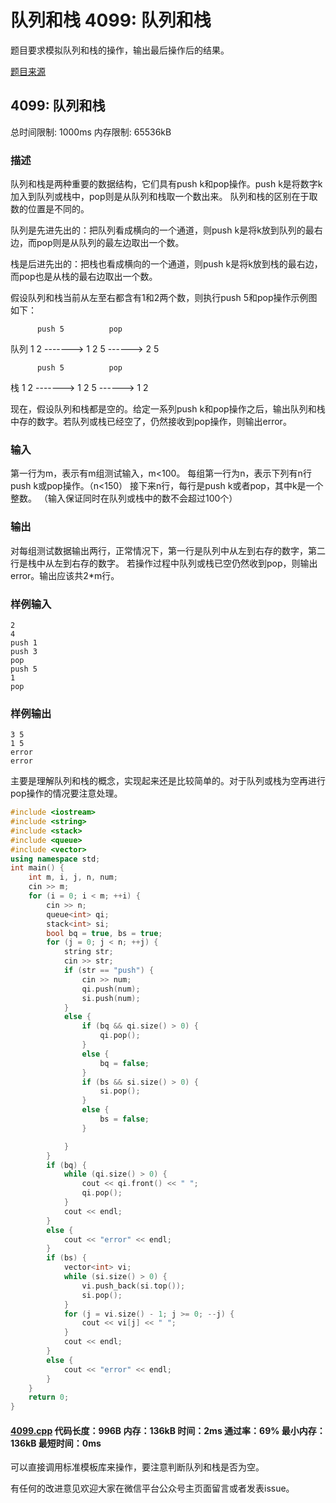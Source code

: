 # 队列和栈 4099: 队列和栈

题目要求模拟队列和栈的操作，输出最后操作后的结果。

[题目来源](http://bailian.openjudge.cn/practice/4099/)

## 4099: 队列和栈

总时间限制: 1000ms    内存限制: 65536kB

### 描述

队列和栈是两种重要的数据结构，它们具有push k和pop操作。push k是将数字k加入到队列或栈中，pop则是从队列和栈取一个数出来。
队列和栈的区别在于取数的位置是不同的。

队列是先进先出的：把队列看成横向的一个通道，则push k是将k放到队列的最右边，而pop则是从队列的最左边取出一个数。

栈是后进先出的：把栈也看成横向的一个通道，则push k是将k放到栈的最右边，而pop也是从栈的最右边取出一个数。

假设队列和栈当前从左至右都含有1和2两个数，则执行push 5和pop操作示例图如下：

          push 5          pop

队列 1 2  ------->  1 2 5 ------>  2 5

          push 5          pop

栈   1 2  ------->  1 2 5 ------>  1 2

现在，假设队列和栈都是空的。给定一系列push k和pop操作之后，输出队列和栈中存的数字。若队列或栈已经空了，仍然接收到pop操作，则输出error。

### 输入

第一行为m，表示有m组测试输入，m<100。
每组第一行为n，表示下列有n行push k或pop操作。（n<150）
接下来n行，每行是push k或者pop，其中k是一个整数。
（输入保证同时在队列或栈中的数不会超过100个）

### 输出

对每组测试数据输出两行，正常情况下，第一行是队列中从左到右存的数字，第二行是栈中从左到右存的数字。
若操作过程中队列或栈已空仍然收到pop，则输出error。输出应该共2*m行。

### 样例输入
```
2
4
push 1
push 3
pop
push 5
1
pop
```
### 样例输出
```
3 5
1 5
error
error
```
主要是理解队列和栈的概念，实现起来还是比较简单的。对于队列或栈为空再进行pop操作的情况要注意处理。
```cpp
#include <iostream>
#include <string>
#include <stack>
#include <queue>
#include <vector>
using namespace std;
int main() {
	int m, i, j, n, num;
	cin >> m;
	for (i = 0; i < m; ++i) {
		cin >> n;
		queue<int> qi;
		stack<int> si;
		bool bq = true, bs = true;
		for (j = 0; j < n; ++j) {
			string str;
			cin >> str;
			if (str == "push") {
				cin >> num;
				qi.push(num);
				si.push(num);
			}
			else {
				if (bq && qi.size() > 0) {
					qi.pop();
				}
				else {
					bq = false;
				}
				if (bs && si.size() > 0) {
					si.pop();
				}
				else {
					bs = false;
				}

			}
		}
		if (bq) {
			while (qi.size() > 0) {
				cout << qi.front() << " ";
				qi.pop();
			}
			cout << endl;
		}
		else {
			cout << "error" << endl;
		}
		if (bs) {
			vector<int> vi;
			while (si.size() > 0) {
				vi.push_back(si.top());
				si.pop();
			}
			for (j = vi.size() - 1; j >= 0; --j) {
				cout << vi[j] << " ";
			}
			cout << endl;
		}
		else {
			cout << "error" << endl;
		}
	}
	return 0;
}
```
#### [4099.cpp](/Code/4000-4099/4099.cpp) 代码长度：996B 内存：136kB 时间：2ms 通过率：69% 最小内存：136kB  最短时间：0ms

可以直接调用标准模板库来操作，要注意判断队列和栈是否为空。

有任何的改进意见欢迎大家在微信平台公众号主页面留言或者发表issue。
